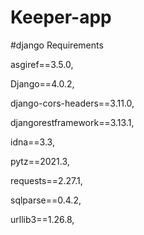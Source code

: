 # Keeper-app
#django Requirements

asgiref==3.5.0,

Django==4.0.2,

django-cors-headers==3.11.0,

djangorestframework==3.13.1,

idna==3.3,

pytz==2021.3,

requests==2.27.1,

sqlparse==0.4.2,

urllib3==1.26.8,

